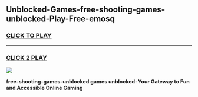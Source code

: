 
## Unblocked-Games-free-shooting-games-unblocked-Play-Free-emosq
<h3>
<a href="https://premium76.site?title=free-shooting-games-unblocked&ref=21A">CLICK TO PLAY</a></h3>
<hr>

<h3>
<a href="https://premium76.site?title=free-shooting-games-unblocked&ref=21A">CLICK 2 PLAY</a>
  
</h3>

<a href="https://premium76.site?title=free-shooting-games-unblocked&ref=21A"><img src="https://clearcache.store/games.png"></a>


**free-shooting-games-unblocked games unblocked: Your Gateway to Fun and Accessible Online Gaming**
